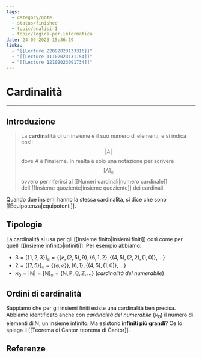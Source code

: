 ```yaml
---
tags:
  - category/note
  - status/finished
  - topic/analisi-I
  - topic/logica-per-informatica
date: 24-09-2023 15:36:19
links:
  - "[[Lecture 22092023133316]]"
  - "[[Lecture 11102023131154]]"
  - "[[Lecture 12102023091734]]"
---
```

# Cardinalità
---
## Introduzione
> La **cardinalità** di un insieme è il suo numero di elementi, e si indica così:
> $$|A|$$
> dove $A$ è l'insieme. In realtà è solo una notazione per scrivere
> $$[A]_{\equiv}$$
> ovvero per riferirsi al [[Numeri cardinali|numero cardinale]] dell'[[Insieme quoziente|insieme quoziente]] dei cardinali.

Quando due insiemi hanno la stessa cardinalità, si dice che sono [[Equipotenza|equipotenti]].

## Tipologie
La cardinalità si usa per gli [[Insieme finito|insiemi finiti]] così come per quelli [[Insieme infinito|infiniti]]. Per esempio abbiamo:
- $3 = [\{1, 2, 3\}]_{\equiv} = \{\{\varnothing, (2, 5), 9\}, \{6, 1, 2\}, \{(4, 5), (2, 2), (1, 0)\}, ...\}$
- $2 = [\{7, 5\}]_{\equiv} = \{\{\varnothing, \varnothing\}\}, \{6, 1\}, \{(4, 5), (1, 0)\}, ...\}$
- $\aleph_{0} = |\mathbb{N}| = [\mathbb{N}]_{\equiv} = \{\mathbb{N}, \mathbb{P}, \mathbb{Q}, \mathbb{Z}, ...\}$ (_cardinalità del numerabile_)

## Ordini di cardinalità
Sappiamo che per gli insiemi finiti esiste una cardinalità ben precisa. Abbiamo identificato anche con _cardinalità del numerabile_ ($\aleph_{0}$) il numero di elementi di $\mathbb{N}$, un insieme infinito. Ma esistono **infiniti più grandi**? Ce lo spiega il [[Teorema di Cantor|teorema di Cantor]].

## Referenze